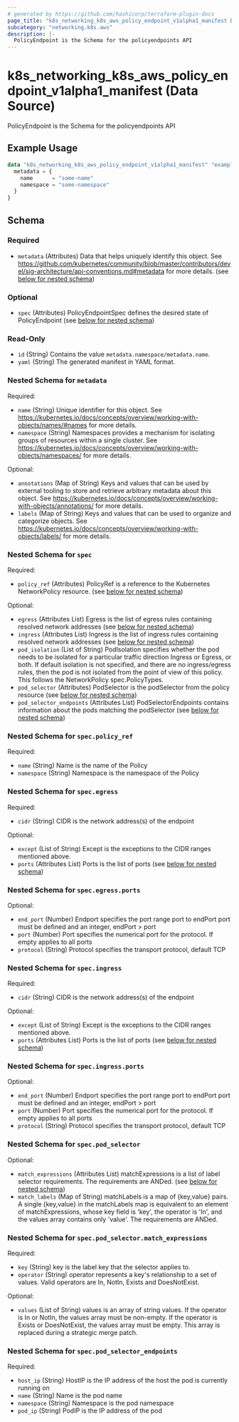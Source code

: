```yaml
---
# generated by https://github.com/hashicorp/terraform-plugin-docs
page_title: "k8s_networking_k8s_aws_policy_endpoint_v1alpha1_manifest Data Source - terraform-provider-k8s"
subcategory: "networking.k8s.aws"
description: |-
  PolicyEndpoint is the Schema for the policyendpoints API
---
```


# k8s_networking_k8s_aws_policy_endpoint_v1alpha1_manifest (Data Source)

PolicyEndpoint is the Schema for the policyendpoints API

## Example Usage

```terraform
data "k8s_networking_k8s_aws_policy_endpoint_v1alpha1_manifest" "example" {
  metadata = {
    name      = "some-name"
    namespace = "some-namespace"
  }
}
```

<!-- schema generated by tfplugindocs -->
## Schema

### Required

- `metadata` (Attributes) Data that helps uniquely identify this object. See https://github.com/kubernetes/community/blob/master/contributors/devel/sig-architecture/api-conventions.md#metadata for more details. (see [below for nested schema](#nestedatt--metadata))

### Optional

- `spec` (Attributes) PolicyEndpointSpec defines the desired state of PolicyEndpoint (see [below for nested schema](#nestedatt--spec))

### Read-Only

- `id` (String) Contains the value `metadata.namespace/metadata.name`.
- `yaml` (String) The generated manifest in YAML format.

<a id="nestedatt--metadata"></a>
### Nested Schema for `metadata`

Required:

- `name` (String) Unique identifier for this object. See https://kubernetes.io/docs/concepts/overview/working-with-objects/names/#names for more details.
- `namespace` (String) Namespaces provides a mechanism for isolating groups of resources within a single cluster. See https://kubernetes.io/docs/concepts/overview/working-with-objects/namespaces/ for more details.

Optional:

- `annotations` (Map of String) Keys and values that can be used by external tooling to store and retrieve arbitrary metadata about this object. See https://kubernetes.io/docs/concepts/overview/working-with-objects/annotations/ for more details.
- `labels` (Map of String) Keys and values that can be used to organize and categorize objects. See https://kubernetes.io/docs/concepts/overview/working-with-objects/labels/ for more details.


<a id="nestedatt--spec"></a>
### Nested Schema for `spec`

Required:

- `policy_ref` (Attributes) PolicyRef is a reference to the Kubernetes NetworkPolicy resource. (see [below for nested schema](#nestedatt--spec--policy_ref))

Optional:

- `egress` (Attributes List) Egress is the list of egress rules containing resolved network addresses (see [below for nested schema](#nestedatt--spec--egress))
- `ingress` (Attributes List) Ingress is the list of ingress rules containing resolved network addresses (see [below for nested schema](#nestedatt--spec--ingress))
- `pod_isolation` (List of String) PodIsolation specifies whether the pod needs to be isolated for a particular traffic direction Ingress or Egress, or both. If default isolation is not specified, and there are no ingress/egress rules, then the pod is not isolated from the point of view of this policy. This follows the NetworkPolicy spec.PolicyTypes.
- `pod_selector` (Attributes) PodSelector is the podSelector from the policy resource (see [below for nested schema](#nestedatt--spec--pod_selector))
- `pod_selector_endpoints` (Attributes List) PodSelectorEndpoints contains information about the pods matching the podSelector (see [below for nested schema](#nestedatt--spec--pod_selector_endpoints))

<a id="nestedatt--spec--policy_ref"></a>
### Nested Schema for `spec.policy_ref`

Required:

- `name` (String) Name is the name of the Policy
- `namespace` (String) Namespace is the namespace of the Policy


<a id="nestedatt--spec--egress"></a>
### Nested Schema for `spec.egress`

Required:

- `cidr` (String) CIDR is the network address(s) of the endpoint

Optional:

- `except` (List of String) Except is the exceptions to the CIDR ranges mentioned above.
- `ports` (Attributes List) Ports is the list of ports (see [below for nested schema](#nestedatt--spec--egress--ports))

<a id="nestedatt--spec--egress--ports"></a>
### Nested Schema for `spec.egress.ports`

Optional:

- `end_port` (Number) Endport specifies the port range port to endPort port must be defined and an integer, endPort > port
- `port` (Number) Port specifies the numerical port for the protocol. If empty applies to all ports
- `protocol` (String) Protocol specifies the transport protocol, default TCP



<a id="nestedatt--spec--ingress"></a>
### Nested Schema for `spec.ingress`

Required:

- `cidr` (String) CIDR is the network address(s) of the endpoint

Optional:

- `except` (List of String) Except is the exceptions to the CIDR ranges mentioned above.
- `ports` (Attributes List) Ports is the list of ports (see [below for nested schema](#nestedatt--spec--ingress--ports))

<a id="nestedatt--spec--ingress--ports"></a>
### Nested Schema for `spec.ingress.ports`

Optional:

- `end_port` (Number) Endport specifies the port range port to endPort port must be defined and an integer, endPort > port
- `port` (Number) Port specifies the numerical port for the protocol. If empty applies to all ports
- `protocol` (String) Protocol specifies the transport protocol, default TCP



<a id="nestedatt--spec--pod_selector"></a>
### Nested Schema for `spec.pod_selector`

Optional:

- `match_expressions` (Attributes List) matchExpressions is a list of label selector requirements. The requirements are ANDed. (see [below for nested schema](#nestedatt--spec--pod_selector--match_expressions))
- `match_labels` (Map of String) matchLabels is a map of {key,value} pairs. A single {key,value} in the matchLabels map is equivalent to an element of matchExpressions, whose key field is 'key', the operator is 'In', and the values array contains only 'value'. The requirements are ANDed.

<a id="nestedatt--spec--pod_selector--match_expressions"></a>
### Nested Schema for `spec.pod_selector.match_expressions`

Required:

- `key` (String) key is the label key that the selector applies to.
- `operator` (String) operator represents a key's relationship to a set of values. Valid operators are In, NotIn, Exists and DoesNotExist.

Optional:

- `values` (List of String) values is an array of string values. If the operator is In or NotIn, the values array must be non-empty. If the operator is Exists or DoesNotExist, the values array must be empty. This array is replaced during a strategic merge patch.



<a id="nestedatt--spec--pod_selector_endpoints"></a>
### Nested Schema for `spec.pod_selector_endpoints`

Required:

- `host_ip` (String) HostIP is the IP address of the host the pod is currently running on
- `name` (String) Name is the pod name
- `namespace` (String) Namespace is the pod namespace
- `pod_ip` (String) PodIP is the IP address of the pod
